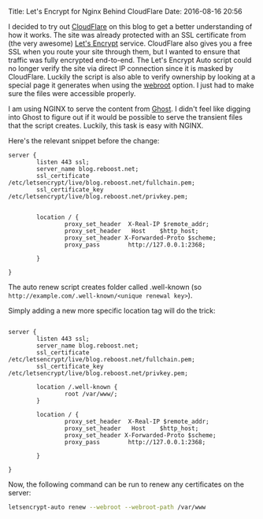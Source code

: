 Title: Let's Encrypt for Nginx Behind CloudFlare
Date: 2016-08-16 20:56

I decided to try out [CloudFlare](https://www.cloudflare.com/) on this blog to get a better understanding of how it works. The site was already protected with an SSL certificate from (the very awesome) [Let's Encrypt](https://letsencrypt.org/) service. CloudFlare also gives you a free SSL when you route your site through them, but I wanted to ensure that traffic was fully encrypted end-to-end. The Let's Encrypt Auto script could no longer verify the site via direct IP connection since it is masked by CloudFlare. Luckily the script is also able to verify ownership by looking at a special page it generates when using the [webroot](http://letsencrypt.readthedocs.io/en/latest/using.html#webroot) option. I just had to make sure the files were accessible properly.

I am using NGINX to serve the content from [Ghost](https://ghost.org/). I didn't feel like digging into Ghost to figure out if it would be possible to serve the transient files that the script creates. Luckily, this task is easy with NGINX.

Here's the relevant snippet before the change:

```
server {
        listen 443 ssl;
        server_name blog.reboost.net;
        ssl_certificate /etc/letsencrypt/live/blog.reboost.net/fullchain.pem;
        ssl_certificate_key /etc/letsencrypt/live/blog.reboost.net/privkey.pem;


        location / {
                proxy_set_header  X-Real-IP $remote_addr;
                proxy_set_header   Host    $http_host;
                proxy_set_header X-Forwarded-Proto $scheme;
                proxy_pass        http://127.0.0.1:2368;

        }

}

```

The auto renew script creates folder called .well-known (so `http://example.com/.well-known/<unique renewal key>`).

Simply adding a new more specific location tag will do the trick:

```

server {
        listen 443 ssl;
        server_name blog.reboost.net;
        ssl_certificate /etc/letsencrypt/live/blog.reboost.net/fullchain.pem;
        ssl_certificate_key /etc/letsencrypt/live/blog.reboost.net/privkey.pem;

        location /.well-known {
                root /var/www/;
        }

        location / {
                proxy_set_header  X-Real-IP $remote_addr;
                proxy_set_header   Host    $http_host;
                proxy_set_header X-Forwarded-Proto $scheme;
                proxy_pass        http://127.0.0.1:2368;

        }

}

```

Now, the following command can be run to renew any certificates on the server:

``` bash 
letsencrypt-auto renew --webroot --webroot-path /var/www
```

